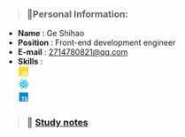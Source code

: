 > ### :page_with_curl:Personal Information:

- **Name** : Ge Shihao
- **Position** : Front-end development engineer
- **E-mail** : 2714780821@qq.com
- **Skills** :<code>
  <img src="./images/js.svg" width="20" height="20"/>
  <img src="./images/react.svg" width="20" height="20"/>
  <img src="./images/ts.svg" width="20" height="20"/>
  </code>

> ### :book: [Study notes](https://github.com/randomtc/study-notes)
